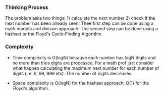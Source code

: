 ### Thinking Process

The problem asks two things: 1) calculate the next number 2) check if the next number has been already seen.
Thee first step can be done using a math modulo and division approach. 
The second step can be done using a hashset or the Floyd's Cycle-Finding Algorithm.

### Complexity

* Time complexity is O(logN) because each number has logN digits and no more than thos digits are processed.
  For a math prof just consider what happen calculating the maximum next number for each number of digits (i.e. 9, 99, 999 etc).
  The number of digits decreases.
  
* Space complexity is O(logN) for the hashset approach, O(1) for the Floyd's algorithm.
